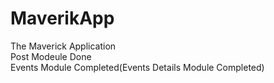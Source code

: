 # MaverikApp
The Maverick Application
<br>
Post Modeule Done<br>
Events Module Completed(Events Details Module Completed)<br>

